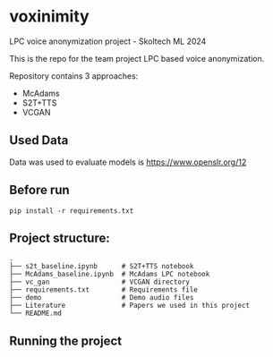 # voxinimity
LPC voice anonymization project - Skoltech ML 2024

This is the repo for the team project LPC based voice anonymization.

Repository contains 3 approaches:
- McAdams
- S2T+TTS
- VCGAN

## Used Data

Data was used to evaluate models is https://www.openslr.org/12

## Before run
```
pip install -r requirements.txt 
```

## Project structure:
```
.
├── s2t_baseline.ipynb      # S2T+TTS notebook
├── McAdams_baseline.ipynb  # McAdams LPC notebook
├── vc_gan                  # VCGAN directory
├── requirements.txt        # Requirements file
├── demo                    # Demo audio files
├── Literature              # Papers we used in this project
└── README.md
```

## Running the project

